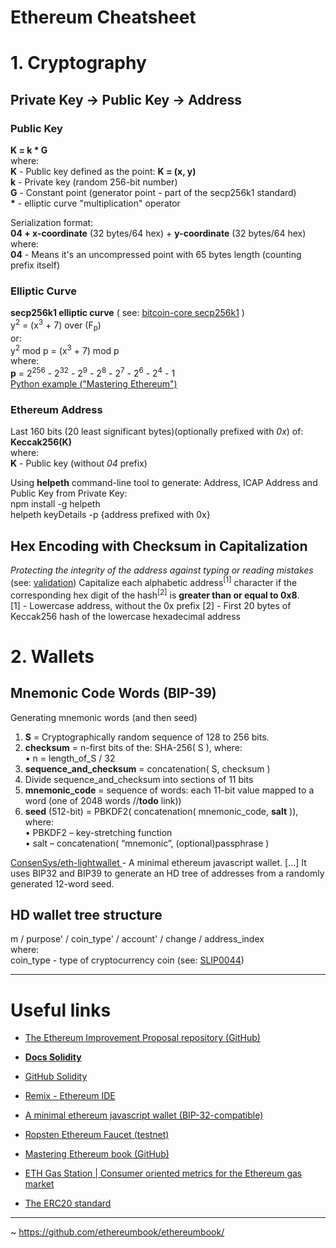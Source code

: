 # Ethereum Cheatsheet

# 1. Cryptography
## Private Key → Public Key → Address
### Public Key
**K = k * G**  
where:  
**K** - Public key defined as the point: **K = (x, y)**  
**k** - Private key (random 256-bit number)  
**G** - Constant point (generator point - part of the secp256k1 standard)  
<b>*</b> - elliptic curve "multiplication" operator  

Serialization format:  
**04 + x-coordinate** (32 bytes/64 hex) + **y-coordinate** (32 bytes/64 hex)  
where:  
**04** - Means it's an uncompressed point with 65 bytes length (counting prefix itself)

### Elliptic Curve
**secp256k1 elliptic curve** ( see: [bitcoin-core
secp256k1]( https://github.com/bitcoin-core/secp256k1) )  
y<sup>2</sup> = (x<sup>3</sup> + 7) over (F<sub>p</sub>)  
or:  
y<sup>2</sup> mod p = (x<sup>3</sup> + 7) mod p  
where:  
**p** = 2<sup>256</sup> - 2<sup>32</sup> - 2<sup>9</sup> - 2<sup>8</sup> - 2<sup>7</sup> - 2<sup>6</sup> - 2<sup>4</sup> - 1  
[Python example ("Mastering Ethereum")](https://github.com/ethereumbook/ethereumbook/blob/develop/04keys-addresses.asciidoc#using-python-to-confirm-that-this-point-is-on-the-elliptic-curve)  

### Ethereum Address
Last 160 bits (20 least significant bytes)(optionally prefixed with <i>0x</i>) of:  
**Keccak256(K)**  
where:  
**K** - Public key (without <i>04</i> prefix)

Using **helpeth** command-line tool to generate: Address, ICAP Address and Public Key from Private Key:  
npm install -g helpeth   
helpeth keyDetails -p {address prefixed with 0x}

## Hex Encoding with Checksum in Capitalization
<i>Protecting the integrity of the address against typing or reading mistakes</i> (see: [validation](https://github.com/ethereumbook/ethereumbook/blob/develop/04keys-addresses.asciidoc#detecting-an-error-in-an-eip-55-encoded-address))
    Capitalize each alphabetic address<sup>[1]</sup> character if the corresponding hex digit of the hash<sup>[2]</sup>  is **greater than or equal to 0x8**.<br/>
  [1] - Lowercase address, without the 0x prefix
  [2] - First 20 bytes of Keccak256 hash of the lowercase hexadecimal address

# 2. Wallets
## Mnemonic Code Words (BIP-39)
Generating mnemonic words (and then seed)
1. **S** = Cryptographically random sequence of 128 to 256 bits.
2. **checksum** = n-first bits of the: SHA-256( S ), 
   where:   
   • n = length_of_S / 32
3. **sequence_and_checksum** = concatenation( S, checksum )
4. Divide sequence_and_checksum into sections of 11 bits
5. **mnemonic_code** = sequence of words: each 11-bit value mapped to a word (one of 2048 words //**todo** link))
6. **seed** (512-bit) = PBKDF2( concatenation( mnemonic_code, **salt** )), where:  
   • PBKDF2 – key-stretching function  
   • salt – concatenation(  “mnemonic”, (optional)passphrase )  


[ConsenSys/eth-lightwallet
   ](https://github.com/ConsenSys/eth-lightwallet) - A minimal ethereum javascript wallet. [...]  It uses BIP32 and BIP39 to generate an HD tree of addresses from a randomly generated 12-word seed.

## HD wallet tree structure  

m / purpose' / coin_type' / account' / change / address_index  
where:  
coin_type - type of cryptocurrency coin (see: [SLIP0044](https://github.com/satoshilabs/slips/blob/master/slip-0044.md))

-------------------------------------------------
# Useful links
- [The Ethereum Improvement Proposal repository (GitHub)](https://github.com/ethereum/EIPs)

- [**Docs Solidity**](https://docs.soliditylang.org/en/latest/) 
- [GitHub Solidity](https://github.com/ethereum/solidity)

- [Remix - Ethereum IDE](https://remix.ethereum.org/)
  
- [A minimal ethereum javascript wallet (BIP-32-compatible)](https://github.com/ConsenSys/eth-lightwallet )
  
- [Ropsten Ethereum Faucet (testnet)](https://faucet.ropsten.be/)
    
- [Mastering Ethereum book (GitHub)](https://github.com/ethereumbook/ethereumbook)
  
- [ETH Gas Station | Consumer oriented metrics for the Ethereum gas market](https://www.ethgasstation.info)

- [The ERC20 standard](http://bit.ly/2CUf7WG)
--------------------
~ https://github.com/ethereumbook/ethereumbook/